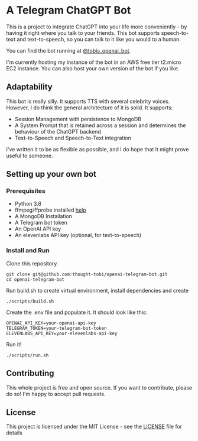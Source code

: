 # A Telegram ChatGPT Bot

This is a project to integrate ChatGPT into your life more conveniently - by having it right where you talk to your friends.
This bot supports speech-to-text and text-to-speech, so you can talk to it like you would to a human.

You can find the bot running at [@tobis_openai_bot](https://t.me/tobis_openai_bot).

I'm currently hosting my instance of the bot in an AWS free tier t2.micro EC2 instance.
You can also host your own version of the bot if you like.

## Adaptability

This bot is really silly. It supports TTS with several celebrity voices. However, I do think the general architecture of it is solid. It supports:

- Session Management with persistence to MongoDB
- A System Prompt that is retained across a session and determines the behaviour of the ChatGPT backend
- Text-to-Speech and Speech-to-Text integration

I've written it to be as flexible as possible, and I do hope that it might prove useful to someone.

## Setting up your own bot

### Prerequisites

- Python 3.8
- ffmpeg/ffprobe installed [help](https://help.ftrack.com/en/articles/1040538-installing-ffmpeg-and-ffprobe)
- A MongoDB Installation
- A Telegram bot token
- An OpenAI API key
- An elevenlabs API key (optional, for text-to-speech)

### Install and Run

Clone this repository.

    git clone git@github.com:thought-tobi/openai-telegram-bot.git
    cd openai-telegram-bot

Run build.sh to create virtual environment, install dependencies and create

    ./scripts/build.sh

Create the .env file and populate it. It should look like this:

    OPENAI_API_KEY=your-openai-api-key
    TELEGRAM_TOKEN=your-telegram-bot-token
    ELEVENLABS_API_KEY=your-elevenlabs-api-key

Run it!

    ./scripts/run.sh

## Contributing

This whole project is free and open source. If you want to contribute, please do so! I'm happy to accept pull requests.

## License

This project is licensed under the MIT License - see the [LICENSE](LICENSE) file for details
